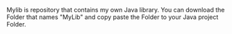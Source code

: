 Mylib is repository that contains my own Java library.
You can download the Folder that names "MyLib" and copy paste the Folder to your Java project Folder.
